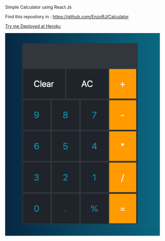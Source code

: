 Simple Calculator using React Js

Find this repository in : https://github.com/EnzoRJ/Calculator

[Try me Deployed at Heroku](https://react-calculator-enzorj.herokuapp.com)

![Screenshot](https://github.com/EnzoRJ/Calculator/blob/master/react-calculator/Screenshot.png)
